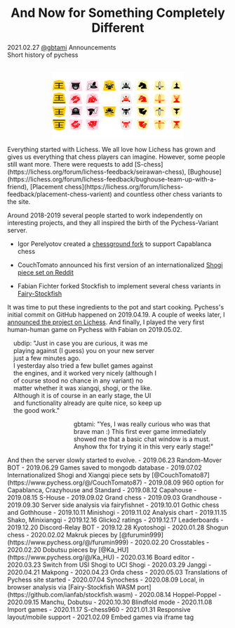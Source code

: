 <h1 align="center">And Now for Something Completely Different</h1>

<div class="meta-headline">
    <div class= "meta">
        <span class="text">2021.02.27</span>
        <span class="text"><a href="/@/gbtami">@gbtami</a></span>
        <span class="text">Announcements</span>
    </div>
    <div class= "headline">Short history of pychess</div>
</div>
</br>

<p align="center">
    <img src="/static/images/TomatoPlasticSet.svg" width="300" height="150">
</p>
Everything started with Lichess. We all love how Lichess has grown and gives us everything that chess players can imagine. However, some people still want more. There were requests to add [S-chess](https://lichess.org/forum/lichess-feedback/seirawan-chess), [Bughouse](https://lichess.org/forum/lichess-feedback/bughouse-team-up-with-a-friend), [Placement chess](https://lichess.org/forum/lichess-feedback/placement-chess-varient) and countless other chess variants to the site.

Around 2018-2019 several people started to work independently on interesting projects, and they all inspired the birth of the Pychess-Variant server.<br>

 - Igor Perelyotov created a [chessground fork](https://github.com/IgorPerelyotov/chessground/tree/dev/capablanca) to support Capablanca chess</br>

 - CouchTomato announced his first version of an internationalized [Shogi piece set on Reddit](https://www.reddit.com/r/shogi/comments/bn586v/modifiedredesigned_hidetchi_international_pieces/)</br>

 - Fabian Fichter forked Stockfish to implement several chess variants in [Fairy-Stockfish](https://github.com/ianfab/Fairy-Stockfish)</br>

It was time to put these ingredients to the pot and start cooking.
Pychess's initial commit on GitHub happened on 2019.04.19. A couple of weeks later, I [announced the project on Lichess](https://lichess.org/forum/off-topic-discussion/lichess-survey-would-you-like-to-see-eastern-chess-variants-here-on-lichess#9). And finally, I played the very first human-human game on Pychess with Fabian on 2019.05.02.

<p style="background:var(--game-hover);padding-left:1em;padding-right:30%">
ubdip:
"Just in case you are curious, it was me playing against (I guess) you on your new server just a few minutes ago.</br>
I yesterday also tried a few bullet games against the engines, and it worked very nicely (although I of course stood no chance in any variant) no matter whether it was xiangqi, shogi, or the like. Although it is of course in an early stage, the UI and functionality already are quite nice, so keep up the good work."</br>
</p>

<p style="background:var(--clock-hurry-bg);align:right;padding-left:30%;padding-right:1em">
gbtami:
"Yes, I was really curious who was that brave man :)
This first ever game immediately showed me that a basic chat window is a must.
Anyhow thx for trying it in this very early stage!"
</p>
And then the server slowly started to evolve.
 - 2019.06.23 Random-Mover BOT
 - 2019.06.29 Games saved to mongodb database
 - 2019.07.02 Internationalized Shogi and Xiangqi piece sets by [@CouchTomato87](https://www.pychess.org/@/CouchTomato87)
 - 2019.08.09 960 option for Capablanca, Crazyhouse and Standard
 - 2019.08.12 Capahouse
 - 2019.08.15 S-House
 - 2019.09.02 Grand chess
 - 2019.09.03 Grandhouse
 - 2019.09.30 Server side analysis via fairyfishnet
 - 2019.10.01 Gothic chess and Gothhouse
 - 2019.10.11 Minishogi
 - 2019.11.02 Analysis chart
 - 2019.11.15 Shako, Minixiangqi
 - 2019.12.16 Glicko2 ratings
 - 2019.12.17 Leaderboards
 - 2019.12.20 Discord-Relay BOT
 - 2019.12.28 Kyotoshogi
 - 2020.01.28 Shogun chess
 - 2020.02.02 Makruk pieces by [@furumin999](https://www.pychess.org/@/furumin999)
 - 2020.02.20 Crosstables
 - 2020.02.20 Dobutsu pieces by [@Ka_HU](https://www.pychess.org/@/Ka_HU)
 - 2020.03.16 Board editor
 - 2020.03.23 Switch from USI Shogi to UCI Shogi
 - 2020.03.29 Janggi
 - 2020.04.21 Makpong
 - 2020.04.23 Orda chess
 - 2020.05.03 Translations of Pychess site started
 - 2020.07.04 Synochess
 - 2020.08.09 Local, in browser analysis via [Fairy-Stockfish WASM port](https://github.com/ianfab/stockfish.wasm)
 - 2020.08.14 Hoppel-Poppel
 - 2020.09.15 Manchu, Dobutsu
 - 2020.10.30 Blindfold mode
 - 2020.11.08 Import games
 - 2020.11.17 S-chess960
 - 2021.01.31 Responsive layout/mobile support
 - 2021.02.09 Embed games via iframe tag
</br>
